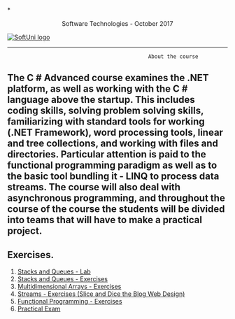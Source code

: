  *<p align="center"> Software Technologies - October 2017<p>
<a href="https://softuni.bg/trainings/1714/software-technologies-october-2017">  ![SoftUni logo][logo] <a/>

[logo]: http://innovationstarterbox.bg/wp-content/uploads/2016/05/Softuni_logo_trasparent.png "Logo Title Text 2"

---

                                                 About the course

The C # Advanced course examines the .NET platform, as well as working with the C # language above the startup. This includes coding skills, solving problem solving skills, familiarizing with standard tools for working (.NET Framework), word processing tools, linear and tree collections, and working with files and directories. Particular attention is paid to the functional programming paradigm as well as to the basic tool bundling it - LINQ to process data streams. The course will also deal with asynchronous programming, and throughout the course of the course the students will be divided into teams that will have to make a practical project.
---


## Exercises.
1. <a href="https://github.com/melikpehlivanov/CSharp-Advanced/tree/master/Stacks%20and%20Queues%20-%20Lab"> Stacks and Queues - Lab </a> 
2. <a href="https://github.com/melikpehlivanov/CSharp-Advanced/tree/master/Stacks%20and%20Queues%20-%20Exercises"> Stacks and Queues - Exercises </a> 
3. <a href="https://github.com/melikpehlivanov/CSharp-Advanced/tree/master/Multidimensional%20Arrays%20-%20Exercise"> Multidimensional Arrays - Exercises </a> 
4. <a href="https://github.com/melikpehlivanov/CSharp-Advanced/tree/master/Streams%20-%20Exercise"> Streams - Exercises (Slice and Dice the Blog Web Design) </a>
5. <a href=""> Functional Programming - Exercises </a>
6. <a href=""> Practical Exam </a>
